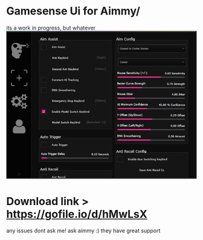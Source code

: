 # Gamesense Ui for Aimmy/
its a work in progress, but whatever
![super cool](https://raw.githubusercontent.com/burycorpse/Aimmy-guis/main/adada.png)

# Download link > https://gofile.io/d/hMwLsX
any issues dont ask me! ask aimmy :) they have great support
